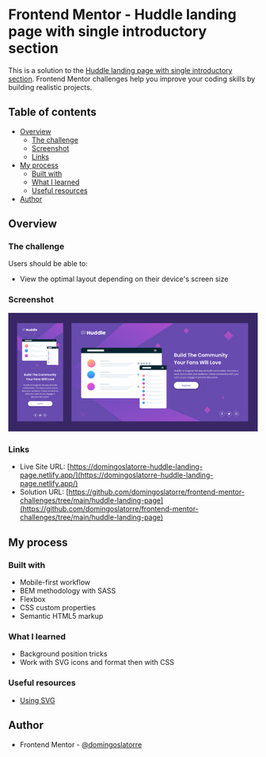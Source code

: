 # Frontend Mentor - Huddle landing page with single introductory section

This is a solution to the [Huddle landing page with single introductory section](https://www.frontendmentor.io/challenges/huddle-landing-page-with-a-single-introductory-section-B_2Wvxgi0). Frontend Mentor challenges help you improve your coding skills by building realistic projects.

## Table of contents

- [Overview](#overview)
  - [The challenge](#the-challenge)
  - [Screenshot](#screenshot)
  - [Links](#links)
- [My process](#my-process)
  - [Built with](#built-with)
  - [What I learned](#what-i-learned)
  - [Useful resources](#useful-resources)
- [Author](#author)

## Overview

### The challenge

Users should be able to:

- View the optimal layout depending on their device's screen size

### Screenshot

![](./docs/screenshot.jpg)


### Links

- Live Site URL: [https://domingoslatorre-huddle-landing-page.netlify.app/](https://domingoslatorre-huddle-landing-page.netlify.app/)
- Solution URL: [https://github.com/domingoslatorre/frontend-mentor-challenges/tree/main/huddle-landing-page](https://github.com/domingoslatorre/frontend-mentor-challenges/tree/main/huddle-landing-page) 

## My process

### Built with

- Mobile-first workflow
- BEM methodology with SASS
- Flexbox
- CSS custom properties
- Semantic HTML5 markup

### What I learned

- Background position tricks
- Work with SVG icons and format then with CSS

### Useful resources

- [Using SVG](https://css-tricks.com/using-svg/)

## Author
- Frontend Mentor - [@domingoslatorre](https://www.frontendmentor.io/profile/domingoslatorre)
